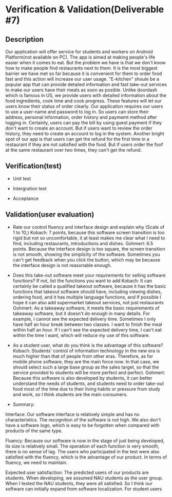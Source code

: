 # Verification & Validation(Deliverable #7)

## Description
Our application will offer service for students and workers on Android Platform(not available on PC). The app is aimed at making people's life easier when it comes to eat.
But the problem we have is that we don't know how to make people find restaurants next to them. It is the most biggest barrier we have met so far because it is convenient
for them to order food fast and this action will increase our user usage. "E-kitchen" shoule be a popular app that can provide detailed information and fast take-out services to make our users have their meals as soon as posible. Unlike doordash which is famous in US, we provide users with detailed information about the food ingredients, cook time and cook progress. These features will let our users know their status of order clearly. Our application requires our users to use a user-name and password to log in. So users can store their address, personal information, order history and paymemt method after logging in. Certainly, users can pay the bill by using guest payment if they don't want to create an account. But if users want to review the order history, they need to create an account to log in the system. Another bright spot of our app is that users can get the refund for the first time in a restaurant if they are not satisfied with the food. But if users order the foof at the same restaurant over two times, they can't get the refund.

## Verification(test)
* Unit test

* Intergration test

* Acceptance

## Validation(user evaluation)
* Rate our control fluency and interface design and explain why (Scale of 1 to 10,)
Kobach: 7 points, because this software screen transition is too rigid but not so uncomfortable, it at least makes me clear what I need to find, including restaurants, introductions and dishes.
Gohmert: 6.5 points. Because the interface design is too square, the screen transition is not smooth, showing the simplicity of the software. Sometimes you can't get feedback when you click the button, which may be because the interface design is not reasonable enough.

* Does this take-out software meet your requirements for selling software functions? If not, list the functions you want to add
Kobach: It can certainly be called a qualified takeout software, because it has the basic functions that takeout software should have, including viewing dishes, ordering food, and it has multiple language functions, and If possible I hope it can also add supermarket takeout services, not just restaurants
Gohmert: As a takeaway software, it meets the basic requirements of takeaway software, but it doesn't do enough in many details. For example, I cannot see the expected delivery time. Sometimes I only have half an hour break between two classes. I want to finish the meal within half an hour. If I can't see the expected delivery time, I can't eat within the time I want, which will reduce my use of this software.

* As a student user, what do you think is the advantage of this software?
Kobach: Students' control of information technology in the new era is much higher than that of people from other eras. Therefore, as for mobile phone software, they are the main force now. In that case, we should select such a large base group as the sales target, so that the service provided to students will be more perfect and perfect.
Gohmert: Because this software is also developed by students, it can better understand the needs of students, and students need to order take-out food most of the time due to their living habits or pressure from study and work, so I think students are the main consumers.

* Summary:

Interface: Our software interface is relatively simple and has no characteristics. The recognition of the software is not high. We also don't have a software logo, which is easy to be forgotten when compared with products of the same type.

Fluency: Because our software is now in the stage of just being developed, its size is relatively small. The operation of each function is very smooth, there is no sense of lag. The users who participated in the test were also satisfied with the fluency, which is the advantage of our product. In terms of fluency, we need to maintain.

Expected user satisfaction: The predicted users of our products are students. When developing, we assumed NAU students as the user group. When I tested the NAU students, they were all satisfied. So I think our software can initially expand from software localization. For student users
